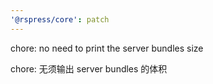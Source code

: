 ```yaml
---
'@rspress/core': patch
---
```


chore: no need to print the server bundles size

chore: 无须输出 server bundles 的体积
